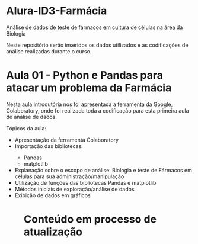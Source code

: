 # Alura-ID3-Farmácia
Análise de dados de teste de fármacos em cultura de células na área da Biologia

Neste repositório serão inseridos os dados utilizados e as codificações de análise realizadas durante o curso.

# Aula 01 - Python e Pandas para atacar um problema da Farmácia

Nesta aula introdutória nos foi apresentada a ferramenta da Google, Colaboratory, onde foi realizada toda a codificação para esta primeira aula de análise de dados.

Tópicos da aula:
<ul>
  <li>Apresentação da ferramenta Colaboratory</li>
  <li>Importação das bibliotecas:</li>
  <ul>
    <li>Pandas</li>
    <li>matplotlib</li>
  </ul>
  <li>Explanação sobre o escopo de análise: Biologia e teste de Fármacos em células para sua administração/manipulação</li>
  <li>Utilização de funções das bibliotecas Pandas e matplotlib</li>
  <li>Métodos iniciais de exploração/análise de dados</li>
  <li>Exibição de dados em gráficos</li>
<ul/>
  
# Conteúdo em processo de atualização
